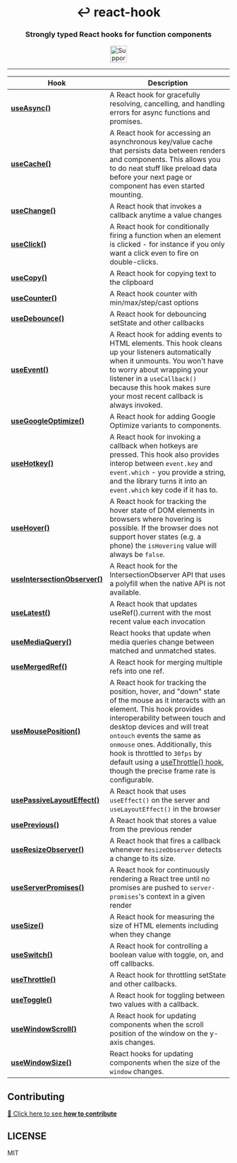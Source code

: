 <div align="center">
  <h1 align="center">
    ↩ react-hook
  </h1>
  <h3>
    Strongly typed React hooks for function components
  </h3>

  <div align="center">
    <a href="https://flexstack.com"><img src="https://flexstack.com/images/supported-by-flexstack.svg?v1" height="38" alt="Supported by FlexStack"></a>
  </div>
</div>
<hr>

| Hook                                                                   | Description                                                                                                                                                                                                                                                                                                                                                                                                                                                     |
| ---------------------------------------------------------------------- | --------------------------------------------------------------------------------------------------------------------------------------------------------------------------------------------------------------------------------------------------------------------------------------------------------------------------------------------------------------------------------------------------------------------------------------------------------------- |
| [**useAsync()**](packages/async#readme)                                | A React hook for gracefully resolving, cancelling, and handling errors for async functions and promises.                                                                                                                                                                                                                                                                                                                                                        |
| [**useCache()**](packages/cache#readme)                                | A React hook for accessing an asynchronous key/value cache that persists data between renders and components. This allows you to do neat stuff like preload data before your next page or component has even started mounting.                                                                                                                                                                                                                                  |
| [**useChange()**](packages/change#readme)                              | A React hook that invokes a callback anytime a value changes                                                                                                                                                                                                                                                                                                                                                                                                    |
| [**useClick()**](packages/click#readme)                                | A React hook for conditionally firing a function when an element is clicked - for instance if you only want a click even to fire on double-clicks.                                                                                                                                                                                                                                                                                                              |
| [**useCopy()**](packages/copy#readme)                                  | A React hook for copying text to the clipboard                                                                                                                                                                                                                                                                                                                                                                                                                  |
| [**useCounter()**](packages/counter#readme)                            | A React hook counter with min/max/step/cast options                                                                                                                                                                                                                                                                                                                                                                                                             |
| [**useDebounce()**](packages/debounce#readme)                          | A React hook for debouncing setState and other callbacks                                                                                                                                                                                                                                                                                                                                                                                                        |
| [**useEvent()**](packages/event#readme)                                | A React hook for adding events to HTML elements. This hook cleans up your listeners automatically when it unmounts. You won't have to worry about wrapping your listener in a `useCallback()` because this hook makes sure your most recent callback is always invoked.                                                                                                                                                                                         |
| [**useGoogleOptimize()**](packages/google-optimize#readmee)            | A React hook for adding Google Optimize variants to components.                                                                                                                                                                                                                                                                                                                                                                                                 |
| [**useHotkey()**](packages/hotkey#readme)                              | A React hook for invoking a callback when hotkeys are pressed. This hook also provides interop between `event.key` and `event.which` - you provide a string, and the library turns it into an `event.which` key code if it has to.                                                                                                                                                                                                                              |
| [**useHover()**](packages/hover#readme)                                | A React hook for tracking the hover state of DOM elements in browsers where hovering is possible. If the browser does not support hover states (e.g. a phone) the `isHovering` value will always be `false`.                                                                                                                                                                                                                                                    |
| [**useIntersectionObserver()**](packages/intersection-observer#readme) | A React hook for the IntersectionObserver API that uses a polyfill when the native API is not available.                                                                                                                                                                                                                                                                                                                                                        |
| [**useLatest()**](packages/latest#readme)                              | A React hook that updates useRef().current with the most recent value each invocation                                                                                                                                                                                                                                                                                                                                                                           |
| [**useMediaQuery()**](packages/media-query#readme)                     | React hooks that update when media queries change between matched and unmatched states.                                                                                                                                                                                                                                                                                                                                                                         |
| [**useMergedRef()**](packages/merged-ref#readme)                       | A React hook for merging multiple refs into one ref.                                                                                                                                                                                                                                                                                                                                                                                                            |
| [**useMousePosition()**](packages/mouse-position#readme)               | A React hook for tracking the position, hover, and "down" state of the mouse as it interacts with an element. This hook provides interoperability between touch and desktop devices and will treat `ontouch` events the same as `onmouse` ones. Additionally, this hook is throttled to `30fps` by default using a [useThrottle() hook](https://github.com/jaredLunde/react-hook/tree/master/packages/throttle), though the precise frame rate is configurable. |
| [**usePassiveLayoutEffect()**](packages/passive-layout-effect#readme)  | A React hook that uses `useEffect()` on the server and `useLayoutEffect()` in the browser                                                                                                                                                                                                                                                                                                                                                                       |
| [**usePrevious()**](packages/previous#readme)                          | A React hook that stores a value from the previous render                                                                                                                                                                                                                                                                                                                                                                                                       |
| [**useResizeObserver()**](packages/resize-observer#readme)             | A React hook that fires a callback whenever `ResizeObserver` detects a change to its size.                                                                                                                                                                                                                                                                                                                                                                      |
| [**useServerPromises()**](packages/server-promises#readme)             | A React hook for continuously rendering a React tree until no promises are pushed to `server-promises`'s context in a given render                                                                                                                                                                                                                                                                                                                              |
| [**useSize()**](packages/size#readme)                                  | A React hook for measuring the size of HTML elements including when they change                                                                                                                                                                                                                                                                                                                                                                                 |
| [**useSwitch()**](packages/switch#readme)                              | A React hook for controlling a boolean value with toggle, on, and off callbacks.                                                                                                                                                                                                                                                                                                                                                                                |
| [**useThrottle()**](packages/throttle#readme)                          | A React hook for throttling setState and other callbacks.                                                                                                                                                                                                                                                                                                                                                                                                       |
| [**useToggle()**](packages/toggle#readme)                              | A React hook for toggling between two values with a callback.                                                                                                                                                                                                                                                                                                                                                                                                   |
| [**useWindowScroll()**](packages/window-scroll#readme)                 | A React hook for updating components when the scroll position of the window on the y-axis changes.                                                                                                                                                                                                                                                                                                                                                              |
| [**useWindowSize()**](packages/window-size#readme)                     | React hooks for updating components when the size of the `window` changes.                                                                                                                                                                                                                                                                                                                                                                                      |
## Contributing

[👋 Click here to see **how to contribute**](./CONTRIBUTING.md)

## LICENSE

MIT
